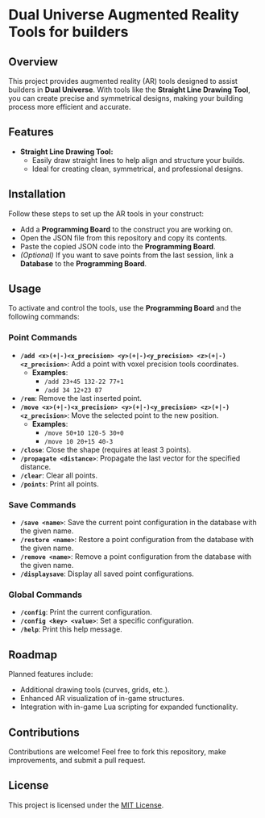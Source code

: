 # Dual Universe Augmented Reality Tools for builders

## Overview  
This project provides augmented reality (AR) tools designed to assist builders in **Dual Universe**. With tools like the **Straight Line Drawing Tool**, you can create precise and symmetrical designs, making your building process more efficient and accurate.  

## Features  
- **Straight Line Drawing Tool:**  
  - Easily draw straight lines to help align and structure your builds.  
  - Ideal for creating clean, symmetrical, and professional designs.  


## Installation  
Follow these steps to set up the AR tools in your construct:  

- Add a **Programming Board** to the construct you are working on.
- Open the JSON file from this repository and copy its contents.
- Paste the copied JSON code into the **Programming Board**.
- *(Optional)* If you want to save points from the last session, link a **Database** to the **Programming Board**.  

## Usage  
To activate and control the tools, use the **Programming Board** and the following commands:  

### Point Commands  
- **`/add <x>(+|-)<x_precision> <y>(+|-)<y_precision> <z>(+|-)<z_precision>`**: Add a point with voxel precision tools coordinates.  
  - **Examples**:  
    - `/add 23+45 132-22 77+1`  
    - `/add 34 12+23 87`  
- **`/rem`**: Remove the last inserted point.  
- **`/move <x>(+|-)<x_precision> <y>(+|-)<y_precision> <z>(+|-)<z_precision>`**: Move the selected point to the new position.  
  - **Examples**:  
    - `/move 50+10 120-5 30+0`  
    - `/move 10 20+15 40-3`  
- **`/close`**: Close the shape (requires at least 3 points).  
- **`/propagate <distance>`**: Propagate the last vector for the specified distance.  
- **`/clear`**: Clear all points.  
- **`/points`**: Print all points.  

### Save Commands  
- **`/save <name>`**: Save the current point configuration in the database with the given name.  
- **`/restore <name>`**: Restore a point configuration from the database with the given name.  
- **`/remove <name>`**: Remove a point configuration from the database with the given name.  
- **`/displaysave`**: Display all saved point configurations.  

### Global Commands  
- **`/config`**: Print the current configuration.  
- **`/config <key> <value>`**: Set a specific configuration.  
- **`/help`**: Print this help message.  


## Roadmap  
Planned features include:  
- Additional drawing tools (curves, grids, etc.).  
- Enhanced AR visualization of in-game structures.  
- Integration with in-game Lua scripting for expanded functionality.  

## Contributions  
Contributions are welcome! Feel free to fork this repository, make improvements, and submit a pull request.  

## License  
This project is licensed under the [MIT License](LICENSE).  
